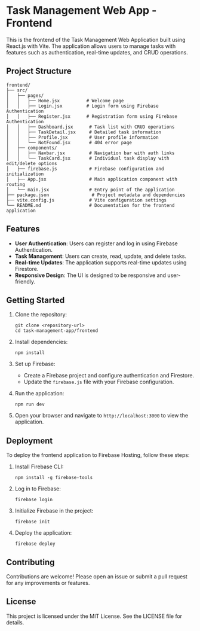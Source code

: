 # Task Management Web App - Frontend

This is the frontend of the Task Management Web Application built using React.js with Vite. The application allows users to manage tasks with features such as authentication, real-time updates, and CRUD operations.

## Project Structure

```
frontend/
├── src/
│   ├── pages/
│   │   ├── Home.jsx          # Welcome page
│   │   ├── Login.jsx         # Login form using Firebase Authentication
│   │   ├── Register.jsx      # Registration form using Firebase Authentication
│   │   ├── Dashboard.jsx      # Task list with CRUD operations
│   │   ├── TaskDetail.jsx     # Detailed task information
│   │   ├── Profile.jsx        # User profile information
│   │   └── NotFound.jsx       # 404 error page
│   ├── components/
│   │   ├── Navbar.jsx         # Navigation bar with auth links
│   │   └── TaskCard.jsx       # Individual task display with edit/delete options
│   ├── firebase.js            # Firebase configuration and initialization
│   ├── App.jsx                # Main application component with routing
│   └── main.jsx               # Entry point of the application
├── package.json                # Project metadata and dependencies
├── vite.config.js             # Vite configuration settings
└── README.md                  # Documentation for the frontend application
```

## Features

- **User Authentication**: Users can register and log in using Firebase Authentication.
- **Task Management**: Users can create, read, update, and delete tasks.
- **Real-time Updates**: The application supports real-time updates using Firestore.
- **Responsive Design**: The UI is designed to be responsive and user-friendly.

## Getting Started

1. Clone the repository:
   ```
   git clone <repository-url>
   cd task-management-app/frontend
   ```

2. Install dependencies:
   ```
   npm install
   ```

3. Set up Firebase:
   - Create a Firebase project and configure authentication and Firestore.
   - Update the `firebase.js` file with your Firebase configuration.

4. Run the application:
   ```
   npm run dev
   ```

5. Open your browser and navigate to `http://localhost:3000` to view the application.

## Deployment

To deploy the frontend application to Firebase Hosting, follow these steps:

1. Install Firebase CLI:
   ```
   npm install -g firebase-tools
   ```

2. Log in to Firebase:
   ```
   firebase login
   ```

3. Initialize Firebase in the project:
   ```
   firebase init
   ```

4. Deploy the application:
   ```
   firebase deploy
   ```

## Contributing

Contributions are welcome! Please open an issue or submit a pull request for any improvements or features.

## License

This project is licensed under the MIT License. See the LICENSE file for details.